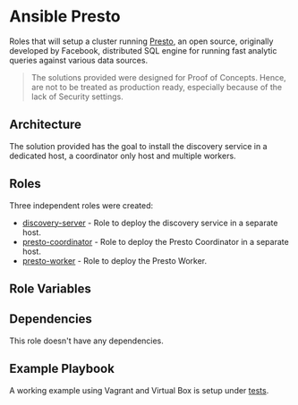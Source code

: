 # Ansible Presto

Roles that will setup a cluster running [Presto](https://prestodb.io), an open source, originally developed by Facebook, distributed SQL engine for running fast analytic queries against various data sources.

> The solutions provided were designed for Proof of Concepts. Hence, are not to be treated as production ready, especially because of the lack of Security settings.

## Architecture

The solution provided has the goal to install the discovery service in a dedicated host, a coordinator only host and multiple workers.

## Roles

Three independent roles were created:

- [discovery-server](discovery-server/README.md) - Role to deploy the discovery service in a separate host.
- [presto-coordinator](presto-coordinator/README.md) - Role to deploy the Presto Coordinator in a separate host.
- [presto-worker](presto-worker/README.md) - Role to deploy the Presto Worker.

## Role Variables

## Dependencies

This role doesn't have any dependencies.

## Example Playbook

A working example using Vagrant and Virtual Box is setup under [tests](./tests/).
